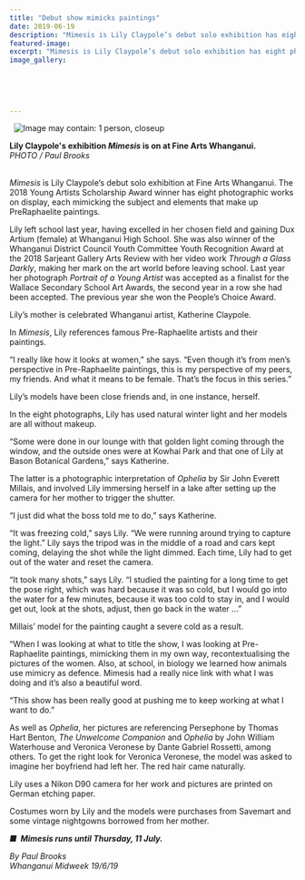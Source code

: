 ```yaml
---
title: "Debut show mimicks paintings"
date: 2019-06-19
description: "Mimesis is Lily Claypole’s debut solo exhibition has eight photographic works on display, each mimicking the subject and..."
featured-image: 
excerpt: "Mimesis is Lily Claypole’s debut solo exhibition has eight photographic works on display, each mimicking the subject and elements that make up PreRaphaelite paintings."
image_gallery:
    
    
    
    
    
---
```


<p>&nbsp;&nbsp;<img src="https://scontent-syd2-1.xx.fbcdn.net/v/t1.0-9/65246009_2275610602488105_7512507913693298688_n.jpg?_nc_cat=105&amp;_nc_ht=scontent-syd2-1.xx&amp;oh=2dbaaec1c3b0d0ac9804e251b20a3251&amp;oe=5DC73E7A" alt="Image may contain: 1 person, closeup" /></p>
<p data-bind="text: $data"><strong>Lily Claypole's exhibition <em>Mimesis</em> is on at Fine Arts Whanganui.</strong><br /><em>PHOTO / Paul Brooks</em></p>
<p data-bind="text: $data"><em><br />Mimesis</em> is Lily Claypole&rsquo;s debut solo exhibition at Fine Arts Whanganui. The 2018 Young Artists Scholarship Award winner has eight photographic works on display, each mimicking the subject and elements that make up PreRaphaelite paintings.</p>
<p data-bind="text: $data">Lily left school last year, having excelled in her chosen field and gaining Dux Artium (female) at Whanganui High School. She was also winner of the Whanganui District Council Youth Committee Youth Recognition Award at the 2018 Sarjeant Gallery Arts Review with her video work <em>Through a Glass Darkly</em>, making her mark on the art world before leaving school. Last year her photograph <em>Portrait of a Young Artist</em> was accepted as a finalist for the Wallace Secondary School Art Awards, the second year in a row she had been accepted. The previous year she won the People&rsquo;s Choice Award.</p>
<p data-bind="text: $data">Lily&rsquo;s mother is celebrated Whanganui artist, Katherine Claypole.</p>
<p data-bind="text: $data">In <em>Mimesis</em>, Lily references famous Pre-Raphaelite artists and their paintings.</p>
<p data-bind="text: $data">&ldquo;I really like how it looks at women,&rdquo; she says. &ldquo;Even though it&rsquo;s from men&rsquo;s perspective in Pre-Raphaelite paintings, this is my perspective of my peers, my friends. And what it means to be female. That&rsquo;s the focus in this series.&rdquo;</p>
<p data-bind="text: $data">Lily&rsquo;s models have been close friends and, in one instance, herself.</p>
<p data-bind="text: $data">In the eight photographs, Lily has used natural winter light and her models are all without makeup.</p>
<p data-bind="text: $data">&ldquo;Some were done in our lounge with that golden light coming through the window, and the outside ones were at Kowhai Park and that one of Lily at Bason Botanical Gardens,&rdquo; says Katherine.</p>
<p data-bind="text: $data">The latter is a photographic interpretation of <em>Ophelia</em> by Sir John Everett Millais, and involved Lily immersing herself in a lake after setting up the camera for her mother to trigger the shutter.</p>
<p data-bind="text: $data">&ldquo;I just did what the boss told me to do,&rdquo; says Katherine.</p>
<p data-bind="text: $data">&ldquo;It was freezing cold,&rdquo; says Lily. &ldquo;We were running around trying to capture the light.&rdquo; Lily says the tripod was in the middle of a road and cars kept coming, delaying the shot while the light dimmed. Each time, Lily had to get out of the water and reset the camera.</p>
<p data-bind="text: $data">&ldquo;It took many shots,&rdquo; says Lily. &ldquo;I studied the painting for a long time to get the pose right, which was hard because it was so cold, but I would go into the water for a few minutes, because it was too cold to stay in, and I would get out, look at the shots, adjust, then go back in the water ...&rdquo;</p>
<p data-bind="text: $data">Millais&rsquo; model for the painting caught a severe cold as a result.</p>
<p data-bind="text: $data">&ldquo;When I was looking at what to title the show, I was looking at Pre-Raphaelite paintings, mimicking them in my own way, recontextualising the pictures of the women. Also, at school, in biology we learned how animals use mimicry as defence. Mimesis had a really nice link with what I was doing and it&rsquo;s also a beautiful word.</p>
<p data-bind="text: $data">&ldquo;This show has been really good at pushing me to keep working at what I want to do.&rdquo;</p>
<p data-bind="text: $data">As well as <em>Ophelia</em>, her pictures are referencing Persephone by Thomas Hart Benton, <em>The Unwelcome Companion</em> and <em>Ophelia</em> by John William Waterhouse and Veronica Veronese by Dante Gabriel Rossetti, among others. To get the right look for Veronica Veronese, the model was asked to imagine her boyfriend had left her. The red hair came naturally.</p>
<p data-bind="text: $data">Lily uses a Nikon D90 camera for her work and pictures are printed on German etching paper.</p>
<p data-bind="text: $data">Costumes worn by Lily and the models were purchases from Savemart and some vintage nightgowns borrowed from her mother.</p>
<p data-bind="text: $data"><strong><em>■&nbsp; Mimesis runs until Thursday, 11 July.</em></strong></p>
<p data-bind="text: $data"><em>By Paul Brooks</em><br /><em>Whanganui Midweek 19/6/19</em></p>

